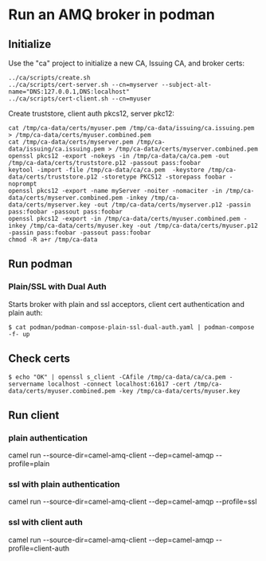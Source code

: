 # Run an AMQ broker in podman

## Initialize

Use the "ca" project to initialize a new CA, Issuing CA, and broker certs:

```
../ca/scripts/create.sh
../ca/scripts/cert-server.sh --cn=myserver --subject-alt-name="DNS:127.0.0.1,DNS:localhost"
../ca/scripts/cert-client.sh --cn=myuser 
```

Create truststore, client auth pkcs12, server pkc12:

```
cat /tmp/ca-data/certs/myuser.pem /tmp/ca-data/issuing/ca.issuing.pem > /tmp/ca-data/certs/myuser.combined.pem
cat /tmp/ca-data/certs/myserver.pem /tmp/ca-data/issuing/ca.issuing.pem > /tmp/ca-data/certs/myserver.combined.pem
openssl pkcs12 -export -nokeys -in /tmp/ca-data/ca/ca.pem -out /tmp/ca-data/certs/truststore.p12 -passout pass:foobar
keytool -import -file /tmp/ca-data/ca/ca.pem  -keystore /tmp/ca-data/certs/truststore.p12 -storetype PKCS12 -storepass foobar -noprompt
openssl pkcs12 -export -name myServer -noiter -nomaciter -in /tmp/ca-data/certs/myserver.combined.pem -inkey /tmp/ca-data/certs/myserver.key -out /tmp/ca-data/certs/myserver.p12 -passin pass:foobar -passout pass:foobar
openssl pkcs12 -export -in /tmp/ca-data/certs/myuser.combined.pem -inkey /tmp/ca-data/certs/myuser.key -out /tmp/ca-data/certs/myuser.p12 -passin pass:foobar -passout pass:foobar
chmod -R a+r /tmp/ca-data
```

## Run podman

### Plain/SSL with Dual Auth

Starts broker with plain and ssl acceptors, client cert authentication and plain auth:

```
$ cat podman/podman-compose-plain-ssl-dual-auth.yaml | podman-compose -f- up
```


## Check certs

```
$ echo "OK" | openssl s_client -CAfile /tmp/ca-data/ca/ca.pem -servername localhost -connect localhost:61617 -cert /tmp/ca-data/certs/myuser.combined.pem -key /tmp/ca-data/certs/myuser.key
```


## Run client

### plain authentication
camel run --source-dir=camel-amq-client --dep=camel-amqp --profile=plain

### ssl with plain authentication
camel run --source-dir=camel-amq-client --dep=camel-amqp --profile=ssl

### ssl with client auth
camel run --source-dir=camel-amq-client --dep=camel-amqp --profile=client-auth




